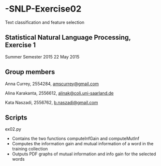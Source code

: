 # -SNLP-Exercise02
Text classification and feature selection

## Statistical Natural Language Processing, Exercise 1
Summer Semester 2015
22 May 2015

## Group members
Anna Currey, 2554284, amscurrey@gmail.com

Alina Karakanta, 2556612, alinak@coli.uni-saarland.de

Kata Naszadi, 2556762, b.naszadi@gmail.com

## Scripts
ex02.py
  + Contains the two functions computeInfGain and computeMutInf
  + Computes the information gain and mutual information of a word in the training collection
  + Outputs PDF graphs of mutual information and info gain for the selected words
